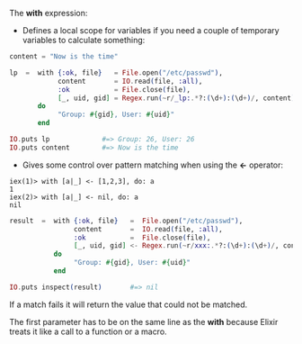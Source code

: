 The **with** expression:

- Defines a local scope for variables if you need a couple of temporary variables to calculate something:

```elixir
content = "Now is the time"

lp  =  with {:ok, file}   = File.open("/etc/passwd"),
            content       = IO.read(file, :all),
            :ok           = File.close(file),
            [_, uid, gid] = Regex.run(~r/_lp:.*?:(\d+):(\d+)/, content)
       do
            "Group: #{gid}, User: #{uid}"
       end

IO.puts lp             #=> Group: 26, User: 26
IO.puts content        #=> Now is the time
```

- Gives some control over pattern matching when using the **<-** operator:

```
iex(1)> with [a|_] <- [1,2,3], do: a
1
iex(2)> with [a|_] <- nil, do: a
nil
```

```elixir
result  =  with {:ok, file}   =  File.open("/etc/passwd"),
                content       =  IO.read(file, :all),
                :ok           =  File.close(file),
                [_, uid, gid] <- Regex.run(~r/xxx:.*?:(\d+):(\d+)/, content)
           do
                "Group: #{gid}, User: #{uid}"
           end

IO.puts inspect(result)       #=> nil
```

If a match fails it will return the value that could not be matched.

The first parameter has to be on the same line as the **with** because Elixir treats it like a call to a function or a macro.